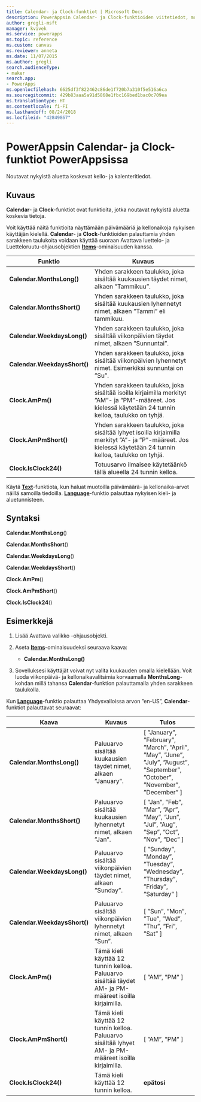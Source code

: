 ```yaml
---
title: Calendar- ja Clock-funktiot | Microsoft Docs
description: PowerAppsin Calendar- ja Clock-funktioiden viitetiedot, mukaan lukien syntaksi ja esimerkit
author: gregli-msft
manager: kvivek
ms.service: powerapps
ms.topic: reference
ms.custom: canvas
ms.reviewer: anneta
ms.date: 11/07/2015
ms.author: gregli
search.audienceType:
- maker
search.app:
- PowerApps
ms.openlocfilehash: 6625df3f822462c86de1f720b7a310f5e516a6ca
ms.sourcegitcommit: 429b83aaa5a91d5868e1fbc169bed1bac0c709ea
ms.translationtype: HT
ms.contentlocale: fi-FI
ms.lasthandoff: 08/24/2018
ms.locfileid: "42849867"
---
```

# <a name="calendar-and-clock-functions-in-powerapps"></a>PowerAppsin Calendar- ja Clock-funktiot PowerAppsissa
Noutavat nykyistä aluetta koskevat kello- ja kalenteritiedot.

## <a name="description"></a>Kuvaus
**Calendar**- ja **Clock**-funktiot ovat funktioita, jotka noutavat nykyistä aluetta koskevia tietoja.

Voit käyttää näitä funktioita näyttämään päivämääriä ja kellonaikoja nykyisen käyttäjän kielellä.  **Calendar**- ja **Clock**-funktioiden palauttamia yhden sarakkeen taulukoita voidaan käyttää suoraan Avattava luettelo- ja Luetteloruutu-ohjausobjektien **[Items](../controls/properties-core.md)**-ominaisuuden kanssa.

| Funktio | Kuvaus |
| --- | --- |
| **Calendar.MonthsLong()** |Yhden sarakkeen taulukko, joka sisältää kuukausien täydet nimet, alkaen ”Tammikuu”. |
| **Calendar.MonthsShort()** |Yhden sarakkeen taulukko, joka sisältää kuukausien lyhennetyt nimet, alkaen ”Tammi” eli tammikuu. |
| **Calendar.WeekdaysLong()** |Yhden sarakkeen taulukko, joka sisältää viikonpäivien täydet nimet, alkaen ”Sunnuntai”. |
| **Calendar.WeekdaysShort()** |Yhden sarakkeen taulukko, joka sisältää viikonpäivien lyhennetyt nimet. Esimerkiksi sunnuntai on ”Su”. |
| **Clock.AmPm()** |Yhden sarakkeen taulukko, joka sisältää isoilla kirjaimilla merkityt ”AM”- ja ”PM”-määreet.  Jos kielessä käytetään 24 tunnin kelloa, taulukko on tyhjä. |
| **Clock.AmPmShort()** |Yhden sarakkeen taulukko, joka sisältää lyhyet isoilla kirjaimilla merkityt ”A”- ja ”P”-määreet.  Jos kielessä käytetään 24 tunnin kelloa, taulukko on tyhjä. |
| **Clock.IsClock24()** |Totuusarvo ilmaisee käytetäänkö tällä alueella 24 tunnin kelloa. |

Käytä **[Text](function-text.md)**-funktiota, kun haluat muotoilla päivämäärä- ja kellonaika-arvot näillä samoilla tiedoilla.  **[Language](function-language.md)**-funktio palauttaa nykyisen kieli- ja aluetunnisteen.

## <a name="syntax"></a>Syntaksi
**Calendar.MonthsLong**()

**Calendar.MonthsShort**()

**Calendar.WeekdaysLong**()

**Calendar.WeekdaysShort**()

**Clock.AmPm**()

**Clock.AmPmShort**()

**Clock.IsClock24**()

## <a name="examples"></a>Esimerkkejä
1. Lisää Avattava valikko -ohjausobjekti.
2. Aseta **[Items](../controls/properties-core.md)**-ominaisuudeksi seuraava kaava:
   
   * **Calendar.MonthsLong()**
3. Sovelluksesi käyttäjät voivat nyt valita kuukauden omalla kielellään.  Voit luoda viikonpäivä- ja kellonaikavalitsimia korvaamalla **MonthsLong**-kohdan millä tahansa **Calendar**-funktion palauttamalla yhden sarakkeen taulukolla.

Kun **[Language](function-language.md)**-funktio palauttaa Yhdysvalloissa arvon ”en-US”, **Calendar**-funktiot palauttavat seuraavat:

| Kaava | Kuvaus | Tulos |
| --- | --- | --- |
| **Calendar.MonthsLong()** |Paluuarvo sisältää kuukausien täydet nimet, alkaen ”January”. |[ ”January”, ”February”, ”March”, ”April”, ”May”, ”June”, ”July”, ”August”, ”September”, ”October”, ”November”, ”December” ] |
| **Calendar.MonthsShort()** |Paluuarvo sisältää kuukausien lyhennetyt nimet, alkaen ”Jan”. |[ ”Jan”, ”Feb”, ”Mar”, ”Apr”, ”May”, ”Jun”, ”Jul”, ”Aug”, ”Sep”, ”Oct”, ”Nov”, ”Dec” ] |
| **Calendar.WeekdaysLong()** |Paluuarvo sisältää viikonpäivien täydet nimet, alkaen ”Sunday”. |[ ”Sunday”, ”Monday”, ”Tuesday”, ”Wednesday”, ”Thursday”, ”Friday”, ”Saturday” ] |
| **Calendar.WeekdaysShort()** |Paluuarvo sisältää viikonpäivien lyhennetyt nimet, alkaen ”Sun”. |[ ”Sun”, ”Mon”, ”Tue”, ”Wed”, ”Thu”, ”Fri”, ”Sat” ] |
| **Clock.AmPm()** |Tämä kieli käyttää 12 tunnin kelloa.  Paluuarvo sisältää täydet AM- ja PM-määreet isoilla kirjaimilla. |[ ”AM”, ”PM” ] |
| **Clock.AmPmShort()** |Tämä kieli käyttää 12 tunnin kelloa.  Paluuarvo sisältää lyhyet AM- ja PM-määreet isoilla kirjaimilla. |[ ”AM”, ”PM” ] |
| **Clock.IsClock24()** |Tämä kieli käyttää 12 tunnin kelloa. |**epätosi** |

